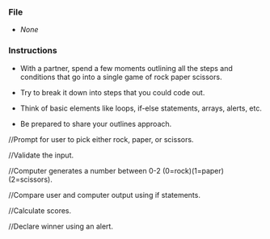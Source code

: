 ### File

* _None_

### Instructions

* With a partner, spend a few moments outlining all the steps and conditions that go into a single game of rock paper scissors.

* Try to break it down into steps that you could code out.

* Think of basic elements like loops, if-else statements, arrays, alerts, etc.

* Be prepared to share your outlines approach.


//Prompt for user to pick either rock, paper, or scissors.

//Validate the input.

//Computer generates a number between 0-2 (0=rock)(1=paper)(2=scissors).

//Compare user and computer output using if statements.

//Calculate scores.

//Declare winner using an alert.
